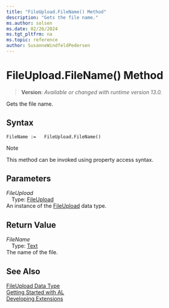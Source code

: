 ```yaml
---
title: "FileUpload.FileName() Method"
description: "Gets the file name."
ms.author: solsen
ms.date: 02/26/2024
ms.tgt_pltfrm: na
ms.topic: reference
author: SusanneWindfeldPedersen
---
```

[//]: # (START>DO_NOT_EDIT)
[//]: # (IMPORTANT:Do not edit any of the content between here and the END>DO_NOT_EDIT.)
[//]: # (Any modifications should be made in the .xml files in the ModernDev repo.)
# FileUpload.FileName() Method
> **Version**: _Available or changed with runtime version 13.0._

Gets the file name.


## Syntax
```AL
FileName :=   FileUpload.FileName()
```
> [!NOTE]
> This method can be invoked using property access syntax.
## Parameters
*FileUpload*  
&emsp;Type: [FileUpload](fileupload-data-type.md)  
An instance of the [FileUpload](fileupload-data-type.md) data type.  

## Return Value
*FileName*  
&emsp;Type: [Text](../text/text-data-type.md)  
The name of the file.


[//]: # (IMPORTANT: END>DO_NOT_EDIT)
## See Also
[FileUpload Data Type](fileupload-data-type.md)  
[Getting Started with AL](../../devenv-get-started.md)  
[Developing Extensions](../../devenv-dev-overview.md)